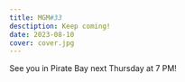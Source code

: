 ```yaml
---
title: MGM#33
desctiption: Keep coming!
date: 2023-08-10
cover: cover.jpg
---
```


See you in Pirate Bay next Thursday at 7 PM!
